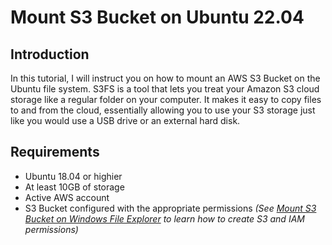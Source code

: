 # Mount S3 Bucket on Ubuntu 22.04

## Introduction
In this tutorial, I will instruct you on how to mount an AWS S3 Bucket on the Ubuntu file system. S3FS is a tool that lets you treat your Amazon S3 cloud storage like a regular folder on your computer. It makes it easy to copy files to and from the cloud, essentially allowing you to use your S3 storage just like you would use a USB drive or an external hard disk.

## Requirements 
- Ubuntu 18.04 or highier
- At least 10GB of storage
- Active AWS account
- S3 Bucket configured with the appropriate permissions
*(See [Mount S3 Bucket on Windows File Explorer](https://github.com/ThePinkPanther96/AWS/blob/main/Mount%20S3%20Bucket%20on%20Windows%20File%20Explorer/README.md) to learn how to create S3 and IAM permissions)*



